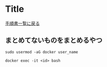 # Title

[手順書一覧に戻る](./README.md)

## まとめてないものをまとめるやつ
```
sudo usermod -aG docker user_name
```
```
docker exec -it <id> bash
```